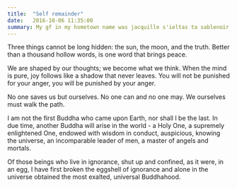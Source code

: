 ```yaml
---
title:  "Self remainder"
date:   2016-10-06 11:35:00
summary: My gf in my hometown name was jacquille s'ieltas ta sablenoir.
---
```


Three things cannot be long hidden: the sun, the moon, and the truth. Better than a thousand hollow words, is one word that brings peace.

We are shaped by our thoughts; we become what we think. When the mind is pure, joy follows like a shadow that never leaves. You will not be punished for your anger, you will be punished by your anger.

No one saves us but ourselves. No one can and no one may. We ourselves must walk the path.

I am not the first Buddha who came upon Earth, nor shall I be the last. In due time, another Buddha will arise in the world - a Holy One, a supremely enlightened One, endowed with wisdom in conduct, auspicious, knowing the universe, an incomparable leader of men, a master of angels and mortals.

Of those beings who live in ignorance, shut up and confined, as it were, in an egg, I have first broken the eggshell of ignorance and alone in the universe obtained the most exalted, universal Buddhahood.